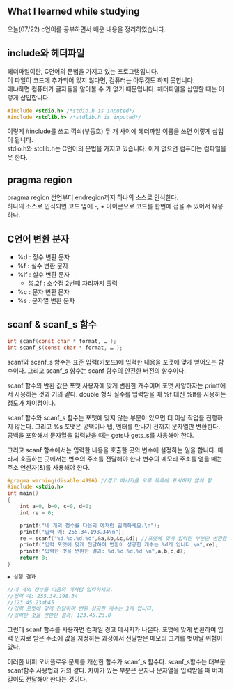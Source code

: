 ## What I learned while studying

오늘(07/22) c언어를 공부하면서 배운 내용을 정리하였습니다.

## include와 헤더파일

헤더파일이란, C언어의 문법을 가지고 있는 프로그램입니다.  
이 파일이 코드에 추가되어 있지 않다면, 컴퓨터는 아무것도 하지 못합니다.  
왜냐하면 컴퓨터가 글자들을 알아볼 수 가 없기 때문입니다. 헤더파일을 삽입할 때는 이렇게 삽입합니다.

```c
#include <stdio.h> /*stdio.h is inputed*/
#include <stdlib.h> /*stdlib.h is inputed*/
```

이렇게 #include를 쓰고 꺽쇠(부등호) 두 개 사이에 헤더파일 이름을 쓰면 이렇게 삽입이 됩니다.  
stdio.h와 stdlib.h는 C언어의 문법을 가지고 있습니다. 이게 없으면 컴퓨터는 컴파일을 못 한다.

## pragma region

pragma region 선언부터 endregion까지 하나의 소스로 인식한다.  
하나의 소스로 인식되면 코드 옆에 -, + 아이콘으로 코드를 한번에 접을 수 있어서 유용하다.

## C언어 변환 분자

- %d : 정수 변환 문자
- %f : 실수 변환 문자
- %lf : 실수 변환 문자
  - %.2f : 소수점 2번째 자리까지 출력
- %c : 문자 변환 문자
- %s : 문자열 변환 문자

## scanf & scanf_s 함수

```c
int scanf(const char * format, … );
int scanf_s(const char * format, … );
```

scanf와 scanf_s 함수는 표준 입력(키보드)에 입력한 내용을 포맷에 맞게 얻어오는 함수이다.
그리고 scanf_s 함수는 scanf 함수의 안전한 버전의 함수이다.

scanf 함수의 반환 값은 포맷 사용자에 맞게 변환한 개수이며 포맷 사양하자는 printf에서 사용하는 것과 거의 같다.
double 형식 실수를 입력받을 때 %f 대신 %lf를 사용하는 정도가 차이점이다.

scanf 함수와 scanf_s 함수는 포맷에 맞지 않는 부분이 있으면 더 이상 작업을 진행하지 않는다.
그리고 %s 포맷은 공백이나 탭, 엔터를 만나기 전까지 문자열만 변환한다.
공백을 포함해서 문자열을 입력받을 때는 gets나 gets_s를 사용해야 한다.

그리고 scanf 함수에서는 입력한 내용을 호출한 곳의 변수에 설정하는 일을 합니다.
따라서 호출하는 곳에서는 변수의 주소를 전달해야 한다
변수의 메모리 주소를 얻을 때는 주소 연산자(&)를 사용해야 한다.

```c
#pragma warning(disable:4996) //경고 메시지를 오류 목록에 표시하지 않게 함
#include <stdio.h>
int main()
{
    int a=0, b=0, c=0, d=0;
    int re = 0;

    printf("네 개의 정수를 다음의 예처럼 입력하세요.\n");
    printf("입력 예: 255.34.198.34\n");
    re = scanf("%d.%d.%d.%d",&a,&b,&c,&d); //포맷에 맞게 입력한 부분만 변환함
    printf("입력 포맷에 맞게 전달하여 변환이 성공한 개수는 %d개 입니다.\n",re);
    printf("입력한 것을 변환한 결과: %d.%d.%d.%d \n",a,b,c,d);
    return 0;
}
```

```c
◈ 실행 결과

//네 개의 정수를 다음의 예처럼 입력하세요.
//입력 예: 255.34.198.34
//123.45.23ab45
//입력 포멧에 맞게 전달하여 변환 성공한 개수는 3개 입니다.
//입력한 것을 변환한 결과: 123.45.23.0
```

그런데 scanf 함수를 사용하면 컴파일 경고 메시지가 나온다.
포맷에 맞게 변환하여 입력 인자로 받은 주소에 값을 지정하는 과정에서 전달받은 메모리 크기를 벗어날 위험이 있다.

이러한 버퍼 오버플로우 문제를 개선한 함수가 scanf_s 함수다.
scanf_s함수는 대부분 scanf함수 사용법과 거의 같다.
차이가 있는 부분은 문자나 문자열을 입력받을 때 버퍼 길이도 전달해야 한다는 것이다.
